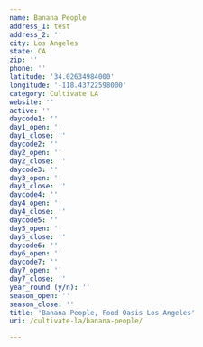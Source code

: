 ```yaml
---
name: Banana People
address_1: test
address_2: ''
city: Los Angeles
state: CA
zip: ''
phone: ''
latitude: '34.02634984000'
longitude: '-118.43722598000'
category: Cultivate LA
website: ''
active: ''
daycode1: ''
day1_open: ''
day1_close: ''
daycode2: ''
day2_open: ''
day2_close: ''
daycode3: ''
day3_open: ''
day3_close: ''
daycode4: ''
day4_open: ''
day4_close: ''
daycode5: ''
day5_open: ''
day5_close: ''
daycode6: ''
day6_open: ''
daycode7: ''
day7_open: ''
day7_close: ''
year_round (y/n): ''
season_open: ''
season_close: ''
title: 'Banana People, Food Oasis Los Angeles'
uri: /cultivate-la/banana-people/

---
```

